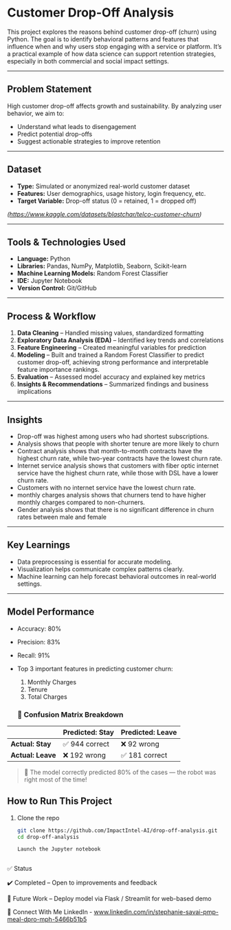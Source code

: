 # Customer Drop-Off Analysis

This project explores the reasons behind customer drop-off (churn) using Python. The goal is to identify behavioral patterns and features that influence when and why users stop engaging with a service or platform. It’s a practical example of how data science can support retention strategies, especially in both commercial and social impact settings.

---

## Problem Statement

High customer drop-off affects growth and sustainability. By analyzing user behavior, we aim to:
- Understand what leads to disengagement
- Predict potential drop-offs
- Suggest actionable strategies to improve retention

---

## Dataset

- **Type:** Simulated or anonymized real-world customer dataset
- **Features:** User demographics, usage history, login frequency, etc.
- **Target Variable:** Drop-off status (0 = retained, 1 = dropped off)

*(https://www.kaggle.com/datasets/blastchar/telco-customer-churn)*

---

## Tools & Technologies Used

- **Language:** Python  
- **Libraries:** Pandas, NumPy, Matplotlib, Seaborn, Scikit-learn
- **Machine Learning Models:** Random Forest Classifier  
- **IDE:** Jupyter Notebook  
- **Version Control:** Git/GitHub

---

## Process & Workflow

1. **Data Cleaning** – Handled missing values, standardized formatting  
2. **Exploratory Data Analysis (EDA)** – Identified key trends and correlations  
3. **Feature Engineering** – Created meaningful variables for prediction  
4. **Modeling** – Built and trained a Random Forest Classifier to predict customer drop-off, achieving strong performance and interpretable feature importance rankings.  
5. **Evaluation** – Assessed model accuracy and explained key metrics  
6. **Insights & Recommendations** – Summarized findings and business implications

---

## Insights

- Drop-off was highest among users who had shortest subscriptions.
- Analysis shows that people with shorter tenure are more likely to churn
- Contract analysis shows that month-to-month contracts have the highest churn rate, while two-year contracts have the lowest churn rate.
- Internet service analysis shows that customers with fiber optic internet service have the highest churn rate, while those with DSL have a lower churn rate.
- Customers with no internet service have the lowest churn rate.
- monthly charges analysis shows that churners tend to have higher monthly charges compared to non-churners.
- Gender analysis shows that there is no significant difference in churn rates between male and female

---

## Key Learnings

- Data preprocessing is essential for accurate modeling.
- Visualization helps communicate complex patterns clearly.
- Machine learning can help forecast behavioral outcomes in real-world settings.

---
## Model Performance

- Accuracy: 80%  
- Precision: 83%  
- Recall: 91%  
- Top 3 important features in predicting customer churn:
  1. Monthly Charges 
  2. Tenure 
  3. Total Charges
 
  ### 🧮 Confusion Matrix Breakdown

|              | Predicted: Stay | Predicted: Leave |
|--------------|------------------|------------------|
| **Actual: Stay** | ✅ 944 correct  | ❌ 92 wrong     |
| **Actual: Leave** | ❌ 192 wrong   | ✅ 181 correct   |

> 🤖 The model correctly predicted 80% of the cases — the robot was right most of the time!

## How to Run This Project

1. Clone the repo  
   ```bash
   git clone https://github.com/ImpactIntel-AI/drop-off-analysis.git
   cd drop-off-analysis

   Launch the Jupyter notebook



✅ Status

✔️ Completed – Open to improvements and feedback

📌 Future Work – Deploy model via Flask / Streamlit for web-based demo


🤝 Connect With Me
LinkedIn - www.linkedin.com/in/stephanie-savai-pmp-meal-dpro-mph-5466b51b5
